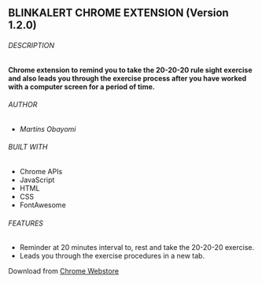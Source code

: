 ## BLINKALERT CHROME EXTENSION (Version 1.2.0)

###### DESCRIPTION

**Chrome extension to remind you to take the 20-20-20 rule sight exercise and also leads you through the exercise process after you have worked with a computer screen for a period of time.**

###### AUTHOR

* _Martins Obayomi_

###### BUILT WITH

 * Chrome APIs
 * JavaScript
 * HTML
 * CSS
 * FontAwesome
 
 ###### FEATURES
 
 * Reminder at 20 minutes interval to, rest and take the 20-20-20 exercise.
 * Leads you through the exercise procedures in a new tab.

Download from [Chrome Webstore](https://chrome.google.com/webstore/detail/blink-alert/ecdcckdocbdegecfpmdgblfaiaplggob?hl=en-US
)
